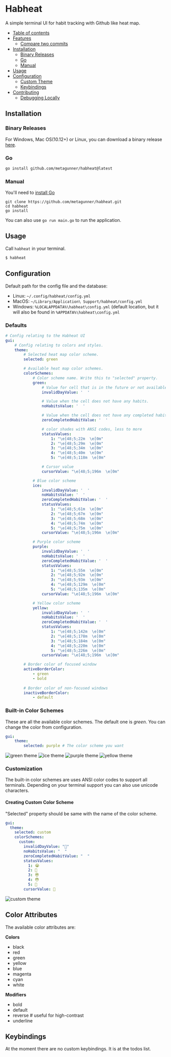 # Habheat
A simple terminal UI for habit tracking with Github like heat map.
- [Table of contents](#table-of-contents)
- [Features](#features)
  - [Compare two commits](#compare-two-commits)
- [Installation](#installation)
  - [Binary Releases](#binary-releases)
  - [Go](#go)
  - [Manual](#manual)
- [Usage](#usage)
- [Configuration](#configuration)
  - [Custom Theme](#custom-theme)
  - [Keybindings](#keybinding)
- [Contributing](#contributing)
  - [Debugging Locally](#debugging-locally)

## Installation

### Binary Releases
For Windows, Mac OS(10.12+) or Linux, you can download a binary release [here](https://github.com/metagunner/habheat/releases).

### Go
```sh
go install github.com/metagunner/habheat@latest
```

### Manual

You'll need to [install Go](https://golang.org/doc/install)

```
git clone https://github.com/metagunner/habheat.git
cd habheat
go install
```

You can also use `go run main.go` to run the application.

## Usage
Call `habheat` in your terminal.

```sh
$ habheat
```

## Configuration

Default path for the config file and the database:

- Linux: `~/.config/habheat/config.yml`
- MacOS: `~/Library/Application\ Support/habheat/config.yml`
- Windows: `%LOCALAPPDATA%\habheat\config.yml` (default location, but it will also be found in `%APPDATA%\habheat\config.yml`

<!-- START CONFIG YAML: AUTOMATICALLY GENERATED DO NOT UPDATE MANUALLY -->
### Defaults
```yaml
# Config relating to the Habheat UI
gui:
    # Config relating to colors and styles.
    theme:
        # Selected heat map color scheme.
        selected: green

        # Available heat map color schemes.
        colorSchemes:
            # Color scheme name. Write this to "selected" property.
            green:
                # Value for cell that is in the future or not available in the year.
                invalidDayValue: '  '

                # Value when the cell does not have any habits.
                noHabitsValue: '  '

                # Value when the cell does not have any completed habits.
                zeroCompletedHabitValue: '  '

                # color shades with ANSI codes, less to more
                statusValues:
                    1: "\e[48;5;22m  \e[0m"
                    2: "\e[48;5;29m  \e[0m"
                    3: "\e[48;5;34m  \e[0m"
                    4: "\e[48;5;40m  \e[0m"
                    5: "\e[48;5;118m  \e[0m"

                # Cursor value
                cursorValue: "\e[48;5;196m  \e[0m"

            # Blue color scheme
            ice:
                invalidDayValue: '  '
                noHabitsValue: '  '
                zeroCompletedHabitValue: '  '
                statusValues:
                    1: "\e[48;5;61m  \e[0m"
                    2: "\e[48;5;67m  \e[0m"
                    3: "\e[48;5;68m  \e[0m"
                    4: "\e[48;5;74m  \e[0m"
                    5: "\e[48;5;75m  \e[0m"
                cursorValue: "\e[48;5;196m  \e[0m"

            # Purple color scheme
            purple:
                invalidDayValue: '  '
                noHabitsValue: '  '
                zeroCompletedHabitValue: '  '
                statusValues:
                    1: "\e[48;5;55m  \e[0m"
                    2: "\e[48;5;92m  \e[0m"
                    3: "\e[48;5;93m  \e[0m"
                    4: "\e[48;5;129m  \e[0m"
                    5: "\e[48;5;135m  \e[0m"
                cursorValue: "\e[48;5;196m  \e[0m"

            # Yellow color scheme
            yellow:
                invalidDayValue: '  '
                noHabitsValue: '  '
                zeroCompletedHabitValue: '  '
                statusValues:
                    1: "\e[48;5;142m  \e[0m"
                    2: "\e[48;5;178m  \e[0m"
                    3: "\e[48;5;184m  \e[0m"
                    4: "\e[48;5;220m  \e[0m"
                    5: "\e[48;5;226m  \e[0m"
                cursorValue: "\e[48;5;196m  \e[0m"

        # Border color of focused window
        activeBorderColor:
            - green
            - bold
            
        # Border color of non-focused windows
        inactiveBorderColor:
            - default
```

### Built-in Color Schemes
These are all the available color schemes. The default one is *green*. You can change the color from configuration.
```yaml
gui:
    theme:
        selected: purple # The color scheme you want
```
![green theme](docs/assets/heatmap-green-scheme.png)
![ice theme](docs/assets/heatmap-ice-scheme.png)
![purple theme](docs/assets/heatmap-purple-scheme.png)
![yellow theme](docs/assets/heatmap-yellow-scheme.png)

### Customization
The built-in color schemes are uses ANSI color codes to support all terminals. Depending on your terminal support you can also use unicode characters.
#### Creating Custom Color Scheme
"Selected" property should be same with the name of the color scheme.
```yaml
gui:
  theme:
    selected: custom
    colorSchemes: 
      custom:
        invalidDayValue: "🚫"
        noHabitsValue: "  "
        zeroCompletedHabitValue: "  "
        statusValues:
          1: 😭
          2: 🥺
          3: 😎
          4: 😳
          5: 🤩
        cursorValue: 🖖

```
![custom theme](docs/assets/custom-scheme.png)

## Color Attributes

The available color attributes are:

**Colors**

- black
- red
- green
- yellow
- blue
- magenta
- cyan
- white

**Modifiers**

- bold
- default
- reverse # useful for high-contrast
- underline

## Keybindings
At the moment there are no custom keybindings. It is at the todos list.
<!-- For all keybinding options check [Keybindings](./Keybindings.md). -->